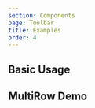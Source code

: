 ```yaml
---
section: Components
page: Toolbar
title: Examples
order: 4
---
```


## Basic Usage

<code-example example="basic-toolbar"></code-example>

## MultiRow Demo

<code-example example="multi-row-toolbar"></code-example>

